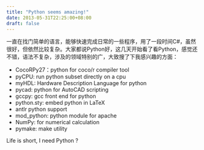 ```yaml
---
title: "Python seems amazing!"
date: 2013-05-31T22:25:00+08:00
draft: false
---
```


一直在找门简单的语言，能够快速完成日常的一些程序，用了一段时间C#，虽然很好，但依然比较复杂。大家都说Python好，这几天开始看了看Python，感觉还不错，语法不复杂，涉及的领域特别的广，大致搜了下我感兴趣的方面：


* CocoRPy27：python for coco/r compiler tool
* pyCPU: run python subset directly on a cpu
* myHDL: Hardware Description Language for python
* pycad: python for AutoCAD scripting
* gccpy: gcc front end for python
* python.sty: embed python in LaTeX
* antlr python support
* mod\_python: python module for apache
* NumPy: for numerical calculation
* pymake: make utility


Life is short, I need Python ?


